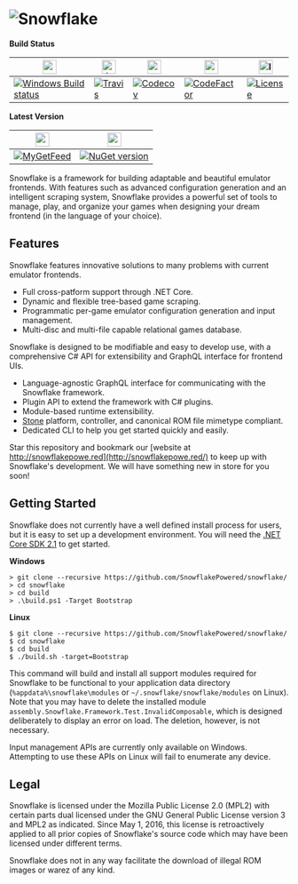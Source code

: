 
![Snowflake](branding/horizon/snowflake/exports/Logo-Logotype@500px.png) 
=========

**Build Status**

| <img src="https://cloud.githubusercontent.com/assets/1000503/13551021/797655f6-e2f9-11e5-8aea-a5caad2aeef8.png" width=25 alt="appveyor"> | <img src="https://cloud.githubusercontent.com/assets/1000503/13550984/6042f432-e2f8-11e5-95cf-72fb4134c56d.png" width=25 alt="travis"> | <img src="https://cloud.githubusercontent.com/assets/1000503/13551072/5f605ea8-e2fb-11e5-8641-d5efac977ead.png" width=25 alt="codecov"> | <img src="https://avatars1.githubusercontent.com/u/11671095?s=200&v=4" width=25 alt="codefactor"> | <img src="https://cloud.githubusercontent.com/assets/1000503/14840198/d3013102-0bff-11e6-945b-98d0728fb0b3.png" width=25 alt="license"> |
| ---------------------------------------- | ---------------------------------------- | ---------------------------------------- | ---------------------------------------- |----------------------------------------|
| [![Windows Build status](https://ci.appveyor.com/api/projects/status/mhei9fdtja5j04kk?svg=true)](https://ci.appveyor.com/project/RonnChyran/snowflake) | [![Travis](https://img.shields.io/travis/SnowflakePowered/snowflake.svg)](https://travis-ci.org/SnowflakePowered/snowflake) | [![Codecov](https://img.shields.io/codecov/c/github/SnowflakePowered/snowflake.svg)](https://codecov.io/gh/SnowflakePowered/snowflake) | [![CodeFactor](https://www.codefactor.io/repository/github/snowflakepowered/snowflake/badge)](https://www.codefactor.io/repository/github/snowflakepowered/snowflake) | [![License](https://img.shields.io/badge/license-mpl%202.0-blue.svg?style=flat)](https://github.com/SnowflakePowered/snowflake/blob/master/LICENSE) |

**Latest Version**

| <img src="https://cloud.githubusercontent.com/assets/1000503/13551043/3b0ac2f6-e2fa-11e5-886b-f6dfdc0ba6f9.png" width=25> | <img src="https://cloud.githubusercontent.com/assets/1000503/13551114/29c1f598-e2fd-11e5-8ad5-b2fa3a44e5ab.png" height=25> |
| ---------------------------------------- | ---------------------------------------- |
| [![MyGetFeed](https://img.shields.io/myget/snowflake-nightly/vpre/Snowflake.Framework.svg?style=flat)](https://www.myget.org/gallery/snowflake-nightly) | [![NuGet version](https://badge.fury.io/nu/Snowflake.Framework.svg)](https://www.nuget.org/packages/Snowflake.Framework) |


Snowflake is a framework for building adaptable and beautiful emulator frontends. With features such as advanced configuration generation and an intelligent scraping system, Snowflake provides a powerful set of tools to manage, play, and organize your games when designing your dream frontend (in the language of your choice).


Features
--------
Snowflake features innovative solutions to many problems with current emulator frontends.
* Full cross-patform support through .NET Core.
* Dynamic and flexible tree-based game scraping.
* Programmatic per-game emulator configuration generation and input management.
* Multi-disc and multi-file capable relational games database.

Snowflake is designed to be modifiable and easy to develop use, with a comprehensive C# API for extensibility and GraphQL interface for frontend UIs.
* Language-agnostic GraphQL interface for communicating with the Snowflake framework.
* Plugin API to extend the framework with C# plugins.
* Module-based runtime extensibility.
* [Stone](https://github.com/SnowflakePowered/stone) platform, controller, and canonical ROM file mimetype compliant.
* Dedicated CLI to help you get started quickly and easily. 

Star this repository and bookmark our [website at http://snowflakepowe.red](http://snowflakepowe.red/) to keep up with Snowflake's development. We will have something new in store for you soon!

Getting Started
---------------

Snowflake does not currently have a well defined install process for users, but it is easy to set up a development environment. 
You will need the [.NET Core SDK 2.1](https://www.microsoft.com/net/download/) to get started. 

**Windows**
```cli
> git clone --recursive https://github.com/SnowflakePowered/snowflake/
> cd snowflake
> cd build
> .\build.ps1 -Target Bootstrap
```

**Linux**
```cli
$ git clone --recursive https://github.com/SnowflakePowered/snowflake/
$ cd snowflake
$ cd build
$ ./build.sh -target=Bootstrap
```

This command will build and install all support modules required for Snowflake to be functional to your application data directory (`%appdata%\snowflake\modules` or `~/.snowflake/snowflake/modules` on Linux). Note that you may have to delete the installed module `assembly.Snowflake.Framework.Test.InvalidComposable`, which is designed deliberately to display an error on load. The deletion, however, is not necessary.

Input management APIs are currently only available on Windows. Attempting to use these APIs on Linux will fail to enumerate any device.

Legal
-----
Snowflake is licensed under the Mozilla Public License 2.0 (MPL2) with certain parts dual licensed under the GNU General Public License version 3 and MPL2 as indicated. Since May 1, 2016, this license is retroactively applied to all prior copies of Snowflake's source code which may have been licensed under different terms. 

Snowflake does not in any way facilitate the download of illegal ROM images or warez of any kind. 
